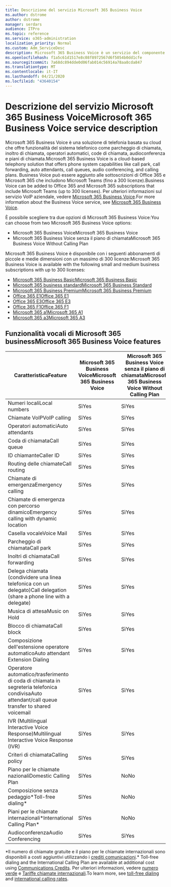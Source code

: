 ```yaml
---
title: Descrizione del servizio Microsoft 365 Business Voice
ms.author: dstrome
author: dstrome
manager: serdars
audience: ITPro
ms.topic: reference
ms.service: o365-administration
localization_priority: Normal
ms.custom: Adm_ServiceDesc
description: Microsoft 365 Business Voice è un servizio del componente aggiuntivo che consente di utilizzare Microsoft teams per le chiamate telefoniche. Questo combina sistema telefonico, piano per le chiamate nazionali, SMS e audioconferenza.
ms.openlocfilehash: f1a5c61d1517e8c08f8972567d6f5054b0dd1cfe
ms.sourcegitcommit: 7a68dc894dde0d06fab014c56914a78aa8cda847
ms.translationtype: MT
ms.contentlocale: it-IT
ms.lasthandoff: 04/21/2020
ms.locfileid: "43640154"
---
```

# <a name="microsoft-365-business-voice-service-description"></a><span data-ttu-id="cabe9-104">Descrizione del servizio Microsoft 365 Business Voice</span><span class="sxs-lookup"><span data-stu-id="cabe9-104">Microsoft 365 Business Voice service description</span></span>

<span data-ttu-id="cabe9-105">Microsoft 365 Business Voice è una soluzione di telefonia basata su cloud che offre funzionalità del sistema telefonico come parcheggio di chiamata, inoltro di chiamata, operatori automatici, code di chiamata, audioconferenza e piani di chiamata.</span><span class="sxs-lookup"><span data-stu-id="cabe9-105">Microsoft 365 Business Voice is a cloud-based telephony solution that offers phone system capabilities like call park, call forwarding, auto attendants, call queues, audio conferencing, and calling plans.</span></span> <span data-ttu-id="cabe9-106">Business Voice può essere aggiunto alle sottoscrizioni di Office 365 e Microsoft 365 che includono Microsoft Teams (fino a 300 licenze).</span><span class="sxs-lookup"><span data-stu-id="cabe9-106">Business Voice can be added to Office 365 and Microsoft 365 subscriptions that include Microsoft Teams (up to 300 licenses).</span></span> <span data-ttu-id="cabe9-107">Per ulteriori informazioni sul servizio VoIP aziendale, vedere [Microsoft 365 Business Voice](https://docs.microsoft.com/MicrosoftTeams/business-voice/whats-business-voice).</span><span class="sxs-lookup"><span data-stu-id="cabe9-107">For more information about the Business Voice service, see [Microsoft 365 Business Voice](https://docs.microsoft.com/MicrosoftTeams/business-voice/whats-business-voice).</span></span>

<span data-ttu-id="cabe9-108">È possibile scegliere tra due opzioni di Microsoft 365 Business Voice:</span><span class="sxs-lookup"><span data-stu-id="cabe9-108">You can choose from two Microsoft 365 Business Voice options:</span></span>

- <span data-ttu-id="cabe9-109">Microsoft 365 Business Voice</span><span class="sxs-lookup"><span data-stu-id="cabe9-109">Microsoft 365 Business Voice</span></span>
- <span data-ttu-id="cabe9-110">Microsoft 365 Business Voice senza il piano di chiamata</span><span class="sxs-lookup"><span data-stu-id="cabe9-110">Microsoft 365 Business Voice Without Calling Plan</span></span>

<span data-ttu-id="cabe9-111">Microsoft 365 Business Voice è disponibile con i seguenti abbonamenti di piccole e medie dimensioni con un massimo di 300 licenze:</span><span class="sxs-lookup"><span data-stu-id="cabe9-111">Microsoft 365 Business Voice is available with the following small and medium business subscriptions with up to 300 licenses:</span></span>

- [<span data-ttu-id="cabe9-112">Microsoft 365 Business Basic</span><span class="sxs-lookup"><span data-stu-id="cabe9-112">Microsoft 365 Business Basic</span></span>](office-365-platform-service-description/office-365-platform-service-description.md)
- [<span data-ttu-id="cabe9-113">Microsoft 365 business standard</span><span class="sxs-lookup"><span data-stu-id="cabe9-113">Microsoft 365 Business Standard</span></span>](office-365-platform-service-description/office-365-platform-service-description.md)
- [<span data-ttu-id="cabe9-114">Microsoft 365 Business Premium</span><span class="sxs-lookup"><span data-stu-id="cabe9-114">Microsoft 365 Business Premium</span></span>](microsoft-365-business-service-description.md)
- [<span data-ttu-id="cabe9-115">Office 365 E1</span><span class="sxs-lookup"><span data-stu-id="cabe9-115">Office 365 E1</span></span>](https://www.microsoft.com/en-us/microsoft-365/business/office-365-enterprise-e1-business-software?activetab=pivot%3aoverviewtab)
- [<span data-ttu-id="cabe9-116">Office 365 E3</span><span class="sxs-lookup"><span data-stu-id="cabe9-116">Office 365 E3</span></span>](https://www.microsoft.com/en-us/microsoft-365/business/office-365-enterprise-e3-business-software?activetab=pivot%3aoverviewtab)
- [<span data-ttu-id="cabe9-117">Office 365 F1</span><span class="sxs-lookup"><span data-stu-id="cabe9-117">Office 365 F1</span></span>](https://www.microsoft.com/en-us/microsoft-365/business/office-365-f1?activetab=pivot%3aoverviewtab)
- [<span data-ttu-id="cabe9-118">Microsoft 365 a1</span><span class="sxs-lookup"><span data-stu-id="cabe9-118">Microsoft 365 A1</span></span>](https://www.microsoft.com/en-us/microsoft-365/academic/compare-office-365-education-plans?activetab=tab:primaryr1)
- [<span data-ttu-id="cabe9-119">Microsoft 365 a3</span><span class="sxs-lookup"><span data-stu-id="cabe9-119">Microsoft 365 A3</span></span>](https://www.microsoft.com/en-us/microsoft-365/academic/compare-office-365-education-plans?activetab=tab:primaryr1)

## <a name="microsoft-365-business-voice-features"></a><span data-ttu-id="cabe9-120">Funzionalità vocali di Microsoft 365 business</span><span class="sxs-lookup"><span data-stu-id="cabe9-120">Microsoft 365 Business Voice features</span></span>

| <span data-ttu-id="cabe9-121">**Caratteristica**</span><span class="sxs-lookup"><span data-stu-id="cabe9-121">**Feature**</span></span>                                            | <span data-ttu-id="cabe9-122">**Microsoft 365 Business Voice**</span><span class="sxs-lookup"><span data-stu-id="cabe9-122">**Microsoft 365 Business Voice**</span></span> | <span data-ttu-id="cabe9-123">**Microsoft 365 Business Voice senza il piano di chiamata**</span><span class="sxs-lookup"><span data-stu-id="cabe9-123">**Microsoft 365 Business Voice Without Calling Plan**</span></span> |
|--------------------------------------------------------|----------------------------------|-------------------------------------------------------|
| <span data-ttu-id="cabe9-124">Numeri locali</span><span class="sxs-lookup"><span data-stu-id="cabe9-124">Local numbers</span></span>                                          | <span data-ttu-id="cabe9-125">Sì</span><span class="sxs-lookup"><span data-stu-id="cabe9-125">Yes</span></span>                              | <span data-ttu-id="cabe9-126">Sì</span><span class="sxs-lookup"><span data-stu-id="cabe9-126">Yes</span></span>                                                   |
| <span data-ttu-id="cabe9-127">Chiamate VoIP</span><span class="sxs-lookup"><span data-stu-id="cabe9-127">VoIP calling</span></span>                                           | <span data-ttu-id="cabe9-128">Sì</span><span class="sxs-lookup"><span data-stu-id="cabe9-128">Yes</span></span>                              | <span data-ttu-id="cabe9-129">Sì</span><span class="sxs-lookup"><span data-stu-id="cabe9-129">Yes</span></span>                                                   |
| <span data-ttu-id="cabe9-130">Operatori automatici</span><span class="sxs-lookup"><span data-stu-id="cabe9-130">Auto attendants</span></span>                                        | <span data-ttu-id="cabe9-131">Sì</span><span class="sxs-lookup"><span data-stu-id="cabe9-131">Yes</span></span>                              | <span data-ttu-id="cabe9-132">Sì</span><span class="sxs-lookup"><span data-stu-id="cabe9-132">Yes</span></span>                                                   |
| <span data-ttu-id="cabe9-133">Coda di chiamata</span><span class="sxs-lookup"><span data-stu-id="cabe9-133">Call queue</span></span>                                             | <span data-ttu-id="cabe9-134">Sì</span><span class="sxs-lookup"><span data-stu-id="cabe9-134">Yes</span></span>                              | <span data-ttu-id="cabe9-135">Sì</span><span class="sxs-lookup"><span data-stu-id="cabe9-135">Yes</span></span>                                                   |
| <span data-ttu-id="cabe9-136">ID chiamante</span><span class="sxs-lookup"><span data-stu-id="cabe9-136">Caller ID</span></span>                                              | <span data-ttu-id="cabe9-137">Sì</span><span class="sxs-lookup"><span data-stu-id="cabe9-137">Yes</span></span>                              | <span data-ttu-id="cabe9-138">Sì</span><span class="sxs-lookup"><span data-stu-id="cabe9-138">Yes</span></span>                                                   |
| <span data-ttu-id="cabe9-139">Routing delle chiamate</span><span class="sxs-lookup"><span data-stu-id="cabe9-139">Call routing</span></span>                                           | <span data-ttu-id="cabe9-140">Sì</span><span class="sxs-lookup"><span data-stu-id="cabe9-140">Yes</span></span>                              | <span data-ttu-id="cabe9-141">Sì</span><span class="sxs-lookup"><span data-stu-id="cabe9-141">Yes</span></span>                                                   |
| <span data-ttu-id="cabe9-142">Chiamate di emergenza</span><span class="sxs-lookup"><span data-stu-id="cabe9-142">Emergency calling</span></span>                                      | <span data-ttu-id="cabe9-143">Sì</span><span class="sxs-lookup"><span data-stu-id="cabe9-143">Yes</span></span>                              | <span data-ttu-id="cabe9-144">Sì</span><span class="sxs-lookup"><span data-stu-id="cabe9-144">Yes</span></span>                                                   |
| <span data-ttu-id="cabe9-145">Chiamate di emergenza con percorso dinamico</span><span class="sxs-lookup"><span data-stu-id="cabe9-145">Emergency calling with dynamic location</span></span>                | <span data-ttu-id="cabe9-146">Sì</span><span class="sxs-lookup"><span data-stu-id="cabe9-146">Yes</span></span>                              | <span data-ttu-id="cabe9-147">Sì</span><span class="sxs-lookup"><span data-stu-id="cabe9-147">Yes</span></span>                                                   |
| <span data-ttu-id="cabe9-148">Casella vocale</span><span class="sxs-lookup"><span data-stu-id="cabe9-148">Voice Mail</span></span>                                             | <span data-ttu-id="cabe9-149">Sì</span><span class="sxs-lookup"><span data-stu-id="cabe9-149">Yes</span></span>                              | <span data-ttu-id="cabe9-150">Sì</span><span class="sxs-lookup"><span data-stu-id="cabe9-150">Yes</span></span>                                                   |
| <span data-ttu-id="cabe9-151">Parcheggio di chiamata</span><span class="sxs-lookup"><span data-stu-id="cabe9-151">Call park</span></span>                                              | <span data-ttu-id="cabe9-152">Sì</span><span class="sxs-lookup"><span data-stu-id="cabe9-152">Yes</span></span>                              | <span data-ttu-id="cabe9-153">Sì</span><span class="sxs-lookup"><span data-stu-id="cabe9-153">Yes</span></span>                                                   |
| <span data-ttu-id="cabe9-154">Inoltri di chiamata</span><span class="sxs-lookup"><span data-stu-id="cabe9-154">Call forwarding</span></span>                                        | <span data-ttu-id="cabe9-155">Sì</span><span class="sxs-lookup"><span data-stu-id="cabe9-155">Yes</span></span>                              | <span data-ttu-id="cabe9-156">Sì</span><span class="sxs-lookup"><span data-stu-id="cabe9-156">Yes</span></span>                                                   |
| <span data-ttu-id="cabe9-157">Delega chiamata (condividere una linea telefonica con un delegato)</span><span class="sxs-lookup"><span data-stu-id="cabe9-157">Call delegation (share a phone line with a delegate)</span></span>   | <span data-ttu-id="cabe9-158">Sì</span><span class="sxs-lookup"><span data-stu-id="cabe9-158">Yes</span></span>                              | <span data-ttu-id="cabe9-159">Sì</span><span class="sxs-lookup"><span data-stu-id="cabe9-159">Yes</span></span>                                                   |
| <span data-ttu-id="cabe9-160">Musica di attesa</span><span class="sxs-lookup"><span data-stu-id="cabe9-160">Music on Hold</span></span>                                          | <span data-ttu-id="cabe9-161">Sì</span><span class="sxs-lookup"><span data-stu-id="cabe9-161">Yes</span></span>                              | <span data-ttu-id="cabe9-162">Sì</span><span class="sxs-lookup"><span data-stu-id="cabe9-162">Yes</span></span>                                                   |
| <span data-ttu-id="cabe9-163">Blocco di chiamata</span><span class="sxs-lookup"><span data-stu-id="cabe9-163">Call block</span></span>                                             | <span data-ttu-id="cabe9-164">Sì</span><span class="sxs-lookup"><span data-stu-id="cabe9-164">Yes</span></span>                              | <span data-ttu-id="cabe9-165">Sì</span><span class="sxs-lookup"><span data-stu-id="cabe9-165">Yes</span></span>                                                   |
| <span data-ttu-id="cabe9-166">Composizione dell'estensione operatore automatico</span><span class="sxs-lookup"><span data-stu-id="cabe9-166">Auto attendant Extension Dialing</span></span>                       | <span data-ttu-id="cabe9-167">Sì</span><span class="sxs-lookup"><span data-stu-id="cabe9-167">Yes</span></span>                              | <span data-ttu-id="cabe9-168">Sì</span><span class="sxs-lookup"><span data-stu-id="cabe9-168">Yes</span></span>                                                   |
| <span data-ttu-id="cabe9-169">Operatore automatico/trasferimento di coda di chiamata in segreteria telefonica condivisa</span><span class="sxs-lookup"><span data-stu-id="cabe9-169">Auto attendant/call queue transfer to shared voicemail</span></span> | <span data-ttu-id="cabe9-170">Sì</span><span class="sxs-lookup"><span data-stu-id="cabe9-170">Yes</span></span>                              | <span data-ttu-id="cabe9-171">Sì</span><span class="sxs-lookup"><span data-stu-id="cabe9-171">Yes</span></span>                                                   |
| <span data-ttu-id="cabe9-172">IVR (Multilingual Interactive Voice Response)</span><span class="sxs-lookup"><span data-stu-id="cabe9-172">Multilingual Interactive Voice Response (IVR)</span></span>          | <span data-ttu-id="cabe9-173">Sì</span><span class="sxs-lookup"><span data-stu-id="cabe9-173">Yes</span></span>                              | <span data-ttu-id="cabe9-174">Sì</span><span class="sxs-lookup"><span data-stu-id="cabe9-174">Yes</span></span>                                                   |
| <span data-ttu-id="cabe9-175">Criteri di chiamata</span><span class="sxs-lookup"><span data-stu-id="cabe9-175">Calling policy</span></span>                                         | <span data-ttu-id="cabe9-176">Sì</span><span class="sxs-lookup"><span data-stu-id="cabe9-176">Yes</span></span>                              | <span data-ttu-id="cabe9-177">Sì</span><span class="sxs-lookup"><span data-stu-id="cabe9-177">Yes</span></span>                                                   |
| <span data-ttu-id="cabe9-178">Piano per le chiamate nazionali</span><span class="sxs-lookup"><span data-stu-id="cabe9-178">Domestic Calling Plan</span></span>                                  | <span data-ttu-id="cabe9-179">Sì</span><span class="sxs-lookup"><span data-stu-id="cabe9-179">Yes</span></span>                              | <span data-ttu-id="cabe9-180">No</span><span class="sxs-lookup"><span data-stu-id="cabe9-180">No</span></span>                                                    |
| <span data-ttu-id="cabe9-181">Composizione senza pedaggio\*</span><span class="sxs-lookup"><span data-stu-id="cabe9-181">Toll-free dialing\*</span></span>                                    | <span data-ttu-id="cabe9-182">Sì</span><span class="sxs-lookup"><span data-stu-id="cabe9-182">Yes</span></span>                              | <span data-ttu-id="cabe9-183">No</span><span class="sxs-lookup"><span data-stu-id="cabe9-183">No</span></span>                                                    |
| <span data-ttu-id="cabe9-184">Piani per le chiamate internazionali\*</span><span class="sxs-lookup"><span data-stu-id="cabe9-184">International Calling Plan\*</span></span>                           | <span data-ttu-id="cabe9-185">Sì</span><span class="sxs-lookup"><span data-stu-id="cabe9-185">Yes</span></span>                              | <span data-ttu-id="cabe9-186">No</span><span class="sxs-lookup"><span data-stu-id="cabe9-186">No</span></span>                                                    |
| <span data-ttu-id="cabe9-187">Audioconferenza</span><span class="sxs-lookup"><span data-stu-id="cabe9-187">Audio Conferencing</span></span>                                     | <span data-ttu-id="cabe9-188">Sì</span><span class="sxs-lookup"><span data-stu-id="cabe9-188">Yes</span></span>                              | <span data-ttu-id="cabe9-189">Sì</span><span class="sxs-lookup"><span data-stu-id="cabe9-189">Yes</span></span>                                                   |
 
<span data-ttu-id="cabe9-190">\*Il numero di chiamate gratuite e il piano per le chiamate internazionali sono disponibili a costi aggiuntivi utilizzando i [crediti comunicazioni](https://docs.microsoft.com/microsoftteams/what-are-communications-credits).</span><span class="sxs-lookup"><span data-stu-id="cabe9-190">\* Toll-free dialing and the International Calling Plan are available at additional cost using [Communications Credits](https://docs.microsoft.com/microsoftteams/what-are-communications-credits).</span></span> <span data-ttu-id="cabe9-191">Per ulteriori informazioni, vedere [numero verde](https://docs.microsoft.com/microsoftteams/toll-free-dialing-limitations-and-restrictions) e [Tariffe chiamate internazionali](https://products.office.com/microsoft-teams/online-meeting-solutions#Rates).</span><span class="sxs-lookup"><span data-stu-id="cabe9-191">To learn more, see [toll-free dialing](https://docs.microsoft.com/microsoftteams/toll-free-dialing-limitations-and-restrictions) and [international calling rates](https://products.office.com/microsoft-teams/online-meeting-solutions#Rates).</span></span>
